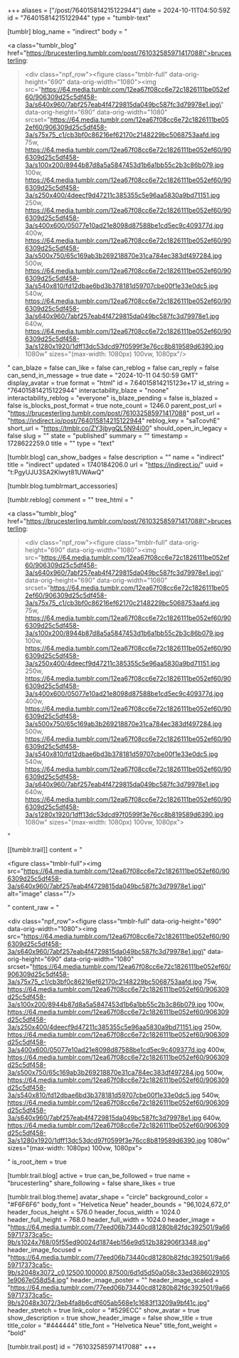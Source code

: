 +++
aliases = ["/post/764015814215122944"]
date = 2024-10-11T04:50:59Z
id = "764015814215122944"
type = "tumblr-text"

[tumblr]
blog_name = "indirect"
body = "<p><a class=\"tumblr_blog\" href=\"https://brucesterling.tumblr.com/post/761032585971417088\">brucesterling</a>:</p><blockquote><div class=\"npf_row\"><figure class=\"tmblr-full\" data-orig-height=\"690\" data-orig-width=\"1080\"><img src=\"https://64.media.tumblr.com/12ea67f08cc6e72c1826111be052ef60/906309d25c5df458-3a/s640x960/7abf257eab4f4729815da049bc587fc3d79978e1.jpg\" data-orig-height=\"690\" data-orig-width=\"1080\" srcset=\"https://64.media.tumblr.com/12ea67f08cc6e72c1826111be052ef60/906309d25c5df458-3a/s75x75_c1/cb3bf0c86216ef62170c2148229bc5068753aafd.jpg 75w, https://64.media.tumblr.com/12ea67f08cc6e72c1826111be052ef60/906309d25c5df458-3a/s100x200/8944b87d8a5a5847453d1b6a1bb55c2b3c86b079.jpg 100w, https://64.media.tumblr.com/12ea67f08cc6e72c1826111be052ef60/906309d25c5df458-3a/s250x400/4deecf9d47211c385355c5e96aa5830a9bd71151.jpg 250w, https://64.media.tumblr.com/12ea67f08cc6e72c1826111be052ef60/906309d25c5df458-3a/s400x600/05077e10ad21e8098d87588be1cd5ec9c409377d.jpg 400w, https://64.media.tumblr.com/12ea67f08cc6e72c1826111be052ef60/906309d25c5df458-3a/s500x750/65c169ab3b269218870e31ca784ec383df497284.jpg 500w, https://64.media.tumblr.com/12ea67f08cc6e72c1826111be052ef60/906309d25c5df458-3a/s540x810/fd12dbae6bd3b378181d59707cbe00f1e33e0dc5.jpg 540w, https://64.media.tumblr.com/12ea67f08cc6e72c1826111be052ef60/906309d25c5df458-3a/s640x960/7abf257eab4f4729815da049bc587fc3d79978e1.jpg 640w, https://64.media.tumblr.com/12ea67f08cc6e72c1826111be052ef60/906309d25c5df458-3a/s1280x1920/1dff13dc53dcd97f0599f3e76cc8b819589d6390.jpg 1080w\" sizes=\"(max-width: 1080px) 100vw, 1080px\"/></figure></div></blockquote>"
can_blaze = false
can_like = false
can_reblog = false
can_reply = false
can_send_in_message = true
date = "2024-10-11 04:50:59 GMT"
display_avatar = true
format = "html"
id = 7.64015814215123e+17
id_string = "764015814215122944"
interactability_blaze = "noone"
interactability_reblog = "everyone"
is_blaze_pending = false
is_blazed = false
is_blocks_post_format = true
note_count = 1246.0
parent_post_url = "https://brucesterling.tumblr.com/post/761032585971417088"
post_url = "https://indirect.io/post/764015814215122944"
reblog_key = "saTcovhE"
short_url = "https://tmblr.co/ZY3jbygQL5N94i00"
should_open_in_legacy = false
slug = ""
state = "published"
summary = ""
timestamp = 1728622259.0
title = ""
type = "text"

[tumblr.blog]
can_show_badges = false
description = ""
name = "indirect"
title = "indirect"
updated = 1740184206.0
url = "https://indirect.io/"
uuid = "t:PgyUJU3SA2Klwyt81UWAwQ"

[tumblr.blog.tumblrmart_accessories]

[tumblr.reblog]
comment = ""
tree_html = "<p><a class=\"tumblr_blog\" href=\"https://brucesterling.tumblr.com/post/761032585971417088\">brucesterling</a>:</p><blockquote><div class=\"npf_row\"><figure class=\"tmblr-full\" data-orig-height=\"690\" data-orig-width=\"1080\"><img src=\"https://64.media.tumblr.com/12ea67f08cc6e72c1826111be052ef60/906309d25c5df458-3a/s640x960/7abf257eab4f4729815da049bc587fc3d79978e1.jpg\" data-orig-height=\"690\" data-orig-width=\"1080\" srcset=\"https://64.media.tumblr.com/12ea67f08cc6e72c1826111be052ef60/906309d25c5df458-3a/s75x75_c1/cb3bf0c86216ef62170c2148229bc5068753aafd.jpg 75w, https://64.media.tumblr.com/12ea67f08cc6e72c1826111be052ef60/906309d25c5df458-3a/s100x200/8944b87d8a5a5847453d1b6a1bb55c2b3c86b079.jpg 100w, https://64.media.tumblr.com/12ea67f08cc6e72c1826111be052ef60/906309d25c5df458-3a/s250x400/4deecf9d47211c385355c5e96aa5830a9bd71151.jpg 250w, https://64.media.tumblr.com/12ea67f08cc6e72c1826111be052ef60/906309d25c5df458-3a/s400x600/05077e10ad21e8098d87588be1cd5ec9c409377d.jpg 400w, https://64.media.tumblr.com/12ea67f08cc6e72c1826111be052ef60/906309d25c5df458-3a/s500x750/65c169ab3b269218870e31ca784ec383df497284.jpg 500w, https://64.media.tumblr.com/12ea67f08cc6e72c1826111be052ef60/906309d25c5df458-3a/s540x810/fd12dbae6bd3b378181d59707cbe00f1e33e0dc5.jpg 540w, https://64.media.tumblr.com/12ea67f08cc6e72c1826111be052ef60/906309d25c5df458-3a/s640x960/7abf257eab4f4729815da049bc587fc3d79978e1.jpg 640w, https://64.media.tumblr.com/12ea67f08cc6e72c1826111be052ef60/906309d25c5df458-3a/s1280x1920/1dff13dc53dcd97f0599f3e76cc8b819589d6390.jpg 1080w\" sizes=\"(max-width: 1080px) 100vw, 1080px\"></figure></div></blockquote>"

[[tumblr.trail]]
content = "<p><figure class=\"tmblr-full\"><img src=\"https://64.media.tumblr.com/12ea67f08cc6e72c1826111be052ef60/906309d25c5df458-3a/s640x960/7abf257eab4f4729815da049bc587fc3d79978e1.jpg\" alt=\"image\" class=\"\"/></figure></p>"
content_raw = "<p><div class=\"npf_row\"><figure class=\"tmblr-full\" data-orig-height=\"690\" data-orig-width=\"1080\"><img src=\"https://64.media.tumblr.com/12ea67f08cc6e72c1826111be052ef60/906309d25c5df458-3a/s640x960/7abf257eab4f4729815da049bc587fc3d79978e1.jpg\" data-orig-height=\"690\" data-orig-width=\"1080\" srcset=\"https://64.media.tumblr.com/12ea67f08cc6e72c1826111be052ef60/906309d25c5df458-3a/s75x75_c1/cb3bf0c86216ef62170c2148229bc5068753aafd.jpg 75w, https://64.media.tumblr.com/12ea67f08cc6e72c1826111be052ef60/906309d25c5df458-3a/s100x200/8944b87d8a5a5847453d1b6a1bb55c2b3c86b079.jpg 100w, https://64.media.tumblr.com/12ea67f08cc6e72c1826111be052ef60/906309d25c5df458-3a/s250x400/4deecf9d47211c385355c5e96aa5830a9bd71151.jpg 250w, https://64.media.tumblr.com/12ea67f08cc6e72c1826111be052ef60/906309d25c5df458-3a/s400x600/05077e10ad21e8098d87588be1cd5ec9c409377d.jpg 400w, https://64.media.tumblr.com/12ea67f08cc6e72c1826111be052ef60/906309d25c5df458-3a/s500x750/65c169ab3b269218870e31ca784ec383df497284.jpg 500w, https://64.media.tumblr.com/12ea67f08cc6e72c1826111be052ef60/906309d25c5df458-3a/s540x810/fd12dbae6bd3b378181d59707cbe00f1e33e0dc5.jpg 540w, https://64.media.tumblr.com/12ea67f08cc6e72c1826111be052ef60/906309d25c5df458-3a/s640x960/7abf257eab4f4729815da049bc587fc3d79978e1.jpg 640w, https://64.media.tumblr.com/12ea67f08cc6e72c1826111be052ef60/906309d25c5df458-3a/s1280x1920/1dff13dc53dcd97f0599f3e76cc8b819589d6390.jpg 1080w\" sizes=\"(max-width: 1080px) 100vw, 1080px\"></figure></div></p>"
is_root_item = true

[tumblr.trail.blog]
active = true
can_be_followed = true
name = "brucesterling"
share_following = false
share_likes = true

[tumblr.trail.blog.theme]
avatar_shape = "circle"
background_color = "#F6F6F6"
body_font = "Helvetica Neue"
header_bounds = "96,1024,672,0"
header_focus_height = 576.0
header_focus_width = 1024.0
header_full_height = 768.0
header_full_width = 1024.0
header_image = "https://64.media.tumblr.com/77eed06b73440cd81280b82fdc392501/9a6659717373ca5c-9b/s1024x768/05f55ed90024d1874eb156e9d512b382906f3348.jpg"
header_image_focused = "https://64.media.tumblr.com/77eed06b73440cd81280b82fdc392501/9a6659717373ca5c-9b/s2048x3072_c0,12500,100000,87500/6d1d5d50a058c33ed36860291051e9067e058d54.jpg"
header_image_poster = ""
header_image_scaled = "https://64.media.tumblr.com/77eed06b73440cd81280b82fdc392501/9a6659717373ca5c-9b/s2048x3072/3eb4fa8b6cdf605ab568e1c1683f13209a9bf41c.jpg"
header_stretch = true
link_color = "#529ECC"
show_avatar = true
show_description = true
show_header_image = false
show_title = true
title_color = "#444444"
title_font = "Helvetica Neue"
title_font_weight = "bold"

[tumblr.trail.post]
id = "761032585971417088"
+++
